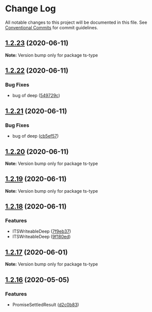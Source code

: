 # Change Log

All notable changes to this project will be documented in this file.
See [Conventional Commits](https://conventionalcommits.org) for commit guidelines.

## [1.2.23](https://github.com/bluelovers/ws-ts-type/compare/ts-type@1.2.22...ts-type@1.2.23) (2020-06-11)

**Note:** Version bump only for package ts-type





## [1.2.22](https://github.com/bluelovers/ws-ts-type/compare/ts-type@1.2.21...ts-type@1.2.22) (2020-06-11)


### Bug Fixes

* bug of deep ([549729c](https://github.com/bluelovers/ws-ts-type/commit/549729c9ce85ff80a2d309972d470cb5af76c75c))





## [1.2.21](https://github.com/bluelovers/ws-ts-type/compare/ts-type@1.2.20...ts-type@1.2.21) (2020-06-11)


### Bug Fixes

* bug of deep ([cb5ef57](https://github.com/bluelovers/ws-ts-type/commit/cb5ef57752de1c86c2f5c878d0e81926be7aceff))





## [1.2.20](https://github.com/bluelovers/ws-ts-type/compare/ts-type@1.2.19...ts-type@1.2.20) (2020-06-11)

**Note:** Version bump only for package ts-type





## [1.2.19](https://github.com/bluelovers/ws-ts-type/compare/ts-type@1.2.18...ts-type@1.2.19) (2020-06-11)

**Note:** Version bump only for package ts-type





## [1.2.18](https://github.com/bluelovers/ws-ts-type/compare/ts-type@1.2.17...ts-type@1.2.18) (2020-06-11)


### Features

* ITSWriteableDeep ([7f9eb37](https://github.com/bluelovers/ws-ts-type/commit/7f9eb3771e20c1949bb0dc54521ee4dc807a2cf3))
* ITSWriteableDeep ([9f180ed](https://github.com/bluelovers/ws-ts-type/commit/9f180ed98bbba2a7df6564eee101bf4fc052f7cb))





## [1.2.17](https://github.com/bluelovers/ws-ts-type/compare/ts-type@1.2.16...ts-type@1.2.17) (2020-06-01)

**Note:** Version bump only for package ts-type





## [1.2.16](https://github.com/bluelovers/ws-ts-type/compare/ts-type@1.2.15...ts-type@1.2.16) (2020-05-05)


### Features

* PromiseSettledResult ([d2c0b83](https://github.com/bluelovers/ws-ts-type/commit/d2c0b837db43e454ec247875296b74153ac3a5f4))
